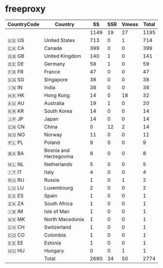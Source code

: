 # freeproxy

|CountryCode|Country|SS|SSR|Vmess|Total|
|  ----  | ----  |  ----  | ----  |  ----  | ----  |
| ||1149|19|27|1195|
|🇺🇸 US|United States|713|0|1|714|
|🇨🇦 CA|Canada|399|0|0|399|
|🇬🇧 GB|United Kingdom|140|1|0|141|
|🇩🇪 DE|Germany|58|1|0|59|
|🇫🇷 FR|France|47|0|0|47|
|🇸🇬 SG|Singapore|38|0|0|38|
|🇮🇳 IN|India|38|0|0|38|
|🇭🇰 HK|Hong Kong|14|0|18|32|
|🇦🇺 AU|Australia|19|1|0|20|
|🇰🇷 KR|South Korea|14|0|0|14|
|🇯🇵 JP|Japan|14|0|0|14|
|🇨🇳 CN|China|0|12|2|14|
|🇳🇴 NO|Norway|11|0|0|11|
|🇵🇱 PL|Poland|9|0|0|9|
|🇧🇦 BA|Bosnia and Herzegovina|8|0|0|8|
|🇳🇱 NL|Netherlands|5|0|0|5|
|🇮🇹 IT|Italy|4|0|0|4|
|🇷🇺 RU|Russia|1|0|1|2|
|🇱🇺 LU|Luxembourg|2|0|0|2|
|🇪🇸 ES|Spain|1|0|0|1|
|🇿🇦 ZA|South Africa|1|0|0|1|
|🇮🇲 IM|Isle of Man|1|0|0|1|
|🇲🇰 MK|North Macedonia|1|0|0|1|
|🇨🇭 CH|Switzerland|1|0|0|1|
|🇨🇴 CO|Colombia|1|0|0|1|
|🇪🇪 EE|Estonia|1|0|0|1|
|🇭🇺 HU|Hungary|0|0|1|1|
||Total|2690|34|50|2774|
